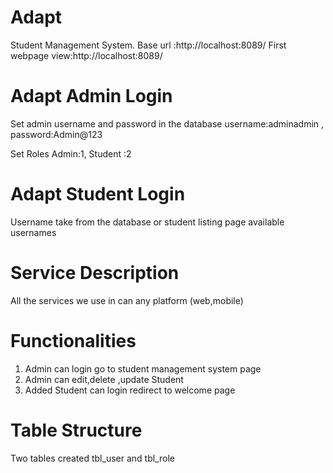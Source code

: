 # Adapt
Student Management System.
Base url :http://localhost:8089/
First webpage view:http://localhost:8089/
# Adapt Admin Login
Set admin username and password in the database
username:adminadmin ,
password:Admin@123


Set Roles
Admin:1,
Student :2

# Adapt Student Login
Username  take from the database or student listing page available usernames 

# Service Description
 All the services we use in can any platform (web,mobile)
 
 # Functionalities
 1. Admin can login  go to student management system page
 2. Admin can edit,delete ,update  Student
 3. Added Student can login redirect to welcome page
# Table Structure
Two tables created tbl_user and tbl_role

